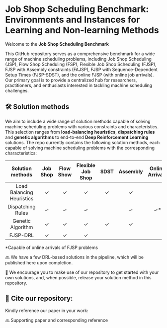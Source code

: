 # Job Shop Scheduling Benchmark: Environments and Instances for Learning and Non-learning Methods 
Welcome to the **Job Shop Scheduling Benchmark**

This GitHub repository serves as a comprehensive benchmark for a wide range of machine scheduling problems, including  Job Shop Scheduling (JSP), Flow Shop Scheduling (FSP), Flexible Job Shop Scheduling (FJSP), FJSP with Assembly constraints (FAJSP), FJSP with Sequence-Dependent Setup Times (FJSP-SDST), and the online FJSP (with online job arrivals). Our primary goal is to provide a centralized hub for researchers, practitioners, and enthusiasts interested in tackling machine scheduling challenges. 



## 🛠 Solution methods
We aim to include a wide range of solution methods capable of solving machine scheduling problems with various constraints and characteristics. This selection ranges from **load-balancing heuristics**, **dispatching rules** and **genetic algorithms** to end-to-end **Deep Reinforcement Learning** solutions. The repo currently contains the following solution methods, each capable of solving machine scheduling problems with the corresponding characteristics:  



| Solution methods | Job Shop | Flow Show | Flexible Job Shop | SDST | Assembly | Online Arrivals |
| :---: | :---:| :---: | :---: | :---: | :---: | :---: |
| Load Balancing Heuristics | ✓ | ✓ | ✓ | ✓ | ✓ | | 
| Dispatching Rules | ✓ | ✓ | ✓ | | ✓ | ✓* | 
| Genetic Algorithm | ✓ | ✓ | ✓ | ✓ | ✓ | |  
| FJSP-DRL | ✓ | ✓ | ✓ | |  | | 

*Capable of online arrivals of FJSP problems

🔜 We have a few DRL-based solutions in the pipeline, which will be published here upon completion. 

📢 We encourage you to make use of our repository to get started with your own solutions, and, when possible, release your solution method in this repository.

## 📝 Cite our repository:
Kindly reference our paper in your work:

🔜 Supporting paper and corresponding reference
